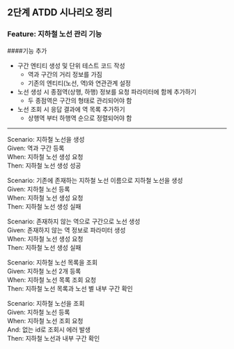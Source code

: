 ## 2단계 ATDD 시나리오 정리

### Feature: 지하철 노선 관리 기능<br>

####기능 추가
* 구간 엔티티 생성 및 단위 테스트 코드 작성
  * 역과 구간의 거리 정보를 가짐
  * 기존의 엔티티(노선, 역)와 연관관계 설정
* 노선 생성 시 종점역(상행, 하행) 정보를 요청 파라미터에 함께 추가하기
  * 두 종점역은 구간의 형태로 관리되어야 함
* 노선 조회 시 응답 결과에 역 목록 추가하기
  * 상행역 부터 하행역 순으로 정렬되어야 함

---

Scenario: 지하철 노선을 생성<br>
Given: 역과 구간 등록<br>
When: 지하철 노선 생성 요청<br>
Then: 지하철 노선 생성 성공<br>

Scenario: 기존에 존재하는 지하철 노선 이름으로 지하철 노선을 생성<br>
Given: 지하철 노선 등록<br>
When: 지하철 노선 생성 요청<br>
Then: 지하철 노선 생성 실패<br>

Scenario: 존재하지 않는 역으로 구간으로 노선 생성<br>
Given: 존재하지 않는 역 정보로 파라미터 생성<br>
When: 지하철 노선 생성 요청<br>
Then: 지하철 노선 생성 실패<br>

Scenario: 지하철 노선 목록을 조회<br>
Given: 지하철 노선 2개 등록<br>
When: 지하철 노선 목록 조회 요청<br>
Then: 지하철 노선 목록과 노선 별 내부 구간 확인<br>

Scenario: 지하철 노선을 조회<br>
Given: 지하철 노선 등록<br>
When: 지하철 노선 조회 요청<br>
And: 없는 id로 조회시 에러 발생<br>
Then: 지하철 노선과 내부 구간 확인<br>
